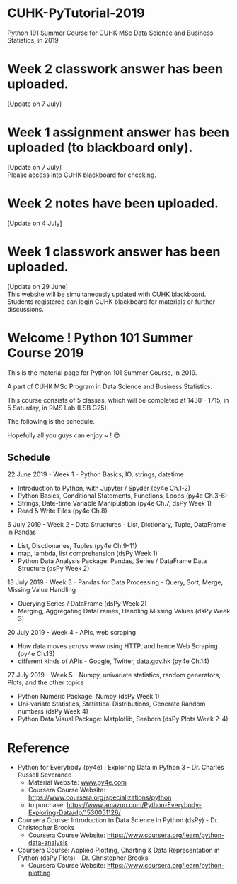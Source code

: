 # CUHK-PyTutorial-2019
Python 101 Summer Course for CUHK MSc Data Science and Business Statistics, in 2019

# Week 2 classwork answer has been uploaded.
[Update on 7 July]

# Week 1 assignment answer has been uploaded (to blackboard only).
[Update on 7 July]\
Please access into CUHK blackboard for checking.

# Week 2 notes have been uploaded.
[Update on 4 July]

# Week 1 classwork answer has been uploaded.
[Update on 29 June]\
This website will be simultaneously updated with CUHK blackboard.
Students registered can login CUHK blackboard for materials or further discussions.

# Welcome ! Python 101 Summer Course 2019
This is the material page for Python 101 Summer Course, in 2019.

A part of CUHK MSc Program in Data Science and Business Statistics.


This course consists of 5 classes, which will be completed at 1430 - 1715, in 5 Saturday, in RMS Lab (LSB G25). 

The following is the schedule.

Hopefully all you guys can enjoy ~ ! :sunglasses:

## Schedule
22 June 2019 - Week 1 - Python Basics, IO, strings, datetime
  * Introduction to Python, with Jupyter / Spyder (py4e Ch.1-2)
  * Python Basics, Conditional Statements, Functions, Loops (py4e Ch.3-6)
  * Strings, Date-time Variable Manipulation (py4e Ch.7, dsPy Week 1)
  * Read & Write Files (py4e Ch.8)

6 July 2019 - Week 2 - Data Structures - List, Dictionary, Tuple, DataFrame in Pandas
  * List, Disctionaries, Tuples (py4e Ch.9-11)
  * map, lambda, list comprehension (dsPy Week 1)
  * Python Data Analysis Package: Pandas, Series / DataFrame Data Structure (dsPy Week 2)

13 July 2019 - Week 3 - Pandas for Data Processing - Query, Sort, Merge, Missing Value Handling
  * Querying Series / DataFrame (dsPy Week 2)
  * Merging, Aggregating DataFrames, Handling Missing Values (dsPy Week 3)

20 July 2019 - Week 4 - APIs, web scraping 
  * How data moves across www using HTTP, and hence Web Scraping (py4e Ch.13)
  * different kinds of APIs - Google, Twitter, data.gov.hk (py4e Ch.14)

27 July 2019 - Week 5 - Numpy, univariate statistics, random generators, Plots, and the other topics
  * Python Numeric Package: Numpy (dsPy Week 1)
  * Uni-variate Statistics, Statistical Distributions, Generate Random numbers (dsPy Week 4)
  * Python Data Visual Package: Matplotlib, Seaborn (dsPy Plots Week 2-4)
  
# Reference
*  Python for Everybody (py4e) : Exploring Data in Python 3 - Dr. Charles Russell Severance
   -  Material Website: www.py4e.com
   -  Coursera Course Website: https://www.coursera.org/specializations/python
   -  to purchase: https://www.amazon.com/Python-Everybody-Exploring-Data/dp/1530051126/
*  Coursera Course: Introduction to Data Science in Python (dsPy) - Dr. Christopher Brooks
   -  Coursera Course Website: https://www.coursera.org/learn/python-data-analysis
*  Coursera Course: Applied Plotting, Charting & Data Representation in Python (dsPy Plots) - Dr. Christopher Brooks
   -  Coursera Course Website: https://www.coursera.org/learn/python-plotting
